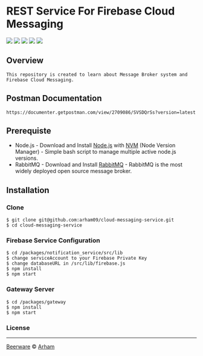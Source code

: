 # REST Service For Firebase Cloud Messaging
![](https://img.shields.io/badge/Code%20Style-Standard-yellow.svg)
![](https://img.shields.io/badge/Dependencies-Express-green.svg)
![](https://img.shields.io/badge/Dependencies-Amqplib-green.svg)
![](https://img.shields.io/badge/Dependencies-Firebase-admin-green.svg)
![](https://img.shields.io/badge/License-Beerware-yellowgreen.svg)

## Overview
```
This repository is created to learn about Message Broker system and Firebase Cloud Messaging.
```

## Postman Documentation
```
https://documenter.getpostman.com/view/2709086/SVSDQrSs?version=latest
```

## Prerequiste
- Node.js - Download and Install [Node.js](https://nodejs.org/en/) with [NVM](https://github.com/creationix/nvm) (Node Version Manager) - Simple bash script to manage multiple active node.js versions.  
- RabbitMQ - Download and Install [RabbitMQ](https://www.rabbitmq.com/download.html) - RabbitMQ is the most widely deployed open source message broker.

## Installation
### Clone
```
$ git clone git@github.com:arham09/cloud-messaging-service.git
$ cd cloud-messaging-service
```

### Firebase Service Configuration
```
$ cd /packages/notification_service/src/lib
$ change serviceAccount to your Firebase Private Key
$ change databaseURL in /src/lib/firebase.js
$ npm install
$ npm start
```

### Gateway Server
```
$ cd /packages/gateway
$ npm install
$ npm start
```

### License
----

[Beerware](https://en.wikipedia.org/wiki/Beerware "Beerware") © [Arham](https://github.com/arham09 "Arham")
